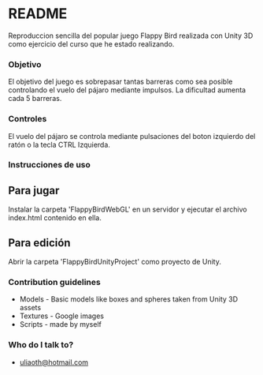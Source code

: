 # README #

Reproduccion sencilla del popular juego Flappy Bird realizada con Unity 3D como ejercicio del curso que he estado realizando.

### Objetivo ###

El objetivo del juego es sobrepasar tantas barreras como sea posible controlando el vuelo del pájaro mediante impulsos. La dificultad aumenta cada 5 barreras.

### Controles ###

El vuelo del pájaro se controla mediante pulsaciones del boton izquierdo del ratón o la tecla CTRL Izquierda.

### Instrucciones de uso ###

## Para jugar ##

Instalar la carpeta 'FlappyBirdWebGL' en un servidor y ejecutar el archivo index.html contenido en ella.

## Para edición ##

Abrir la carpeta 'FlappyBirdUnityProject' como proyecto de Unity.

### Contribution guidelines ###

* Models - Basic models like boxes and spheres taken from Unity 3D assets
* Textures - Google images
* Scripts - made by myself

### Who do I talk to? ###

* uliaoth@hotmail.com